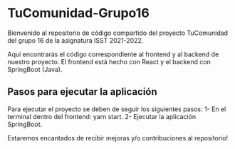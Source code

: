 # TuComunidad-Grupo16
Bienvenido al repositorio de código compartido del proyecto TuComunidad del grupo 16 de la asignatura ISST 2021-2022.

Aquí encontrarás el código correspondiente al frontend y al backend de nuestro proyecto.
El frontend está hecho con React y el backend con SpringBoot (Java).

## Pasos para ejecutar la aplicación
Para ejecutar el proyecto se deben de seguir los siguientes pasos:
1- En el terminal dentro del frontend: yarn start.
2- Ejecutar la aplicación SpringBoot.

Estaremos encantados de recibir mejoras y/o contribuciones al repositorio!
